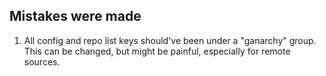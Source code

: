Mistakes were made
------------------

1. All config and repo list keys should've been under a "ganarchy" group. This can be changed, but might be painful, especially for remote sources.
